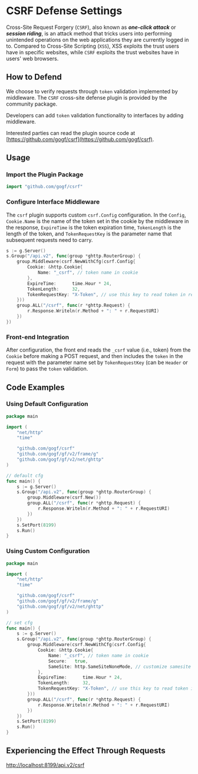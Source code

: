 # CSRF Defense Settings

Cross-Site Request Forgery (`CSRF`), also known as ***one-click attack*** or ***session riding***, is an attack method that tricks users into performing unintended operations on the web applications they are currently logged in to. Compared to Cross-Site Scripting (`XSS`), XSS exploits the trust users have in specific websites, while `CSRF` exploits the trust websites have in users' web browsers.

## How to Defend

We choose to verify requests through `token` validation implemented by middleware. The `CSRF` cross-site defense plugin is provided by the community package.

Developers can add `token` validation functionality to interfaces by adding middleware.

Interested parties can read the plugin source code at [https://github.com/gogf/csrf](https://github.com/gogf/csrf).

## Usage

### Import the Plugin Package

```go
import "github.com/gogf/csrf"
```

### Configure Interface Middleware

The `csrf` plugin supports custom `csrf.Config` configuration. In the `Config`, `Cookie.Name` is the name of the token set in the cookie by the middleware in the response, `ExpireTime` is the token expiration time, `TokenLength` is the length of the token, and `TokenRequestKey` is the parameter name that subsequent requests need to carry.

```go
s := g.Server()
s.Group("/api.v2", func(group *ghttp.RouterGroup) {
    group.Middleware(csrf.NewWithCfg(csrf.Config{
        Cookie: &http.Cookie{
            Name: "_csrf", // token name in cookie
        },
        ExpireTime:      time.Hour * 24,
        TokenLength:     32,
        TokenRequestKey: "X-Token", // use this key to read token in request param
    }))
    group.ALL("/csrf", func(r *ghttp.Request) {
        r.Response.Writeln(r.Method + ": " + r.RequestURI)
    })
})
```

### Front-end Integration

After configuration, the front end reads the `_csrf` value (i.e., token) from the `Cookie` before making a POST request, and then includes the `token` in the request with the parameter name set by `TokenRequestKey` (can be `Header` or `Form`) to pass the `token` validation.

## Code Examples

### Using Default Configuration

```go
package main

import (
    "net/http"
    "time"

    "github.com/gogf/csrf"
    "github.com/gogf/gf/v2/frame/g"
    "github.com/gogf/gf/v2/net/ghttp"
)

// default cfg
func main() {
    s := g.Server()
    s.Group("/api.v2", func(group *ghttp.RouterGroup) {
        group.Middleware(csrf.New())
        group.ALL("/csrf", func(r *ghttp.Request) {
            r.Response.Writeln(r.Method + ": " + r.RequestURI)
        })
    })
    s.SetPort(8199)
    s.Run()
}
```

### Using Custom Configuration

```go
package main

import (
    "net/http"
    "time"

    "github.com/gogf/csrf"
    "github.com/gogf/gf/v2/frame/g"
    "github.com/gogf/gf/v2/net/ghttp"
)

// set cfg
func main() {
    s := g.Server()
    s.Group("/api.v2", func(group *ghttp.RouterGroup) {
        group.Middleware(csrf.NewWithCfg(csrf.Config{
            Cookie: &http.Cookie{
                Name: "_csrf", // token name in cookie
                Secure:   true,
                SameSite: http.SameSiteNoneMode, // customize samesite
            },
            ExpireTime:      time.Hour * 24,
            TokenLength:     32,
            TokenRequestKey: "X-Token", // use this key to read token in request param
        }))
        group.ALL("/csrf", func(r *ghttp.Request) {
            r.Response.Writeln(r.Method + ": " + r.RequestURI)
        })
    })
    s.SetPort(8199)
    s.Run()
}
```

## Experiencing the Effect Through Requests

<http://localhost:8199/api.v2/csrf>
